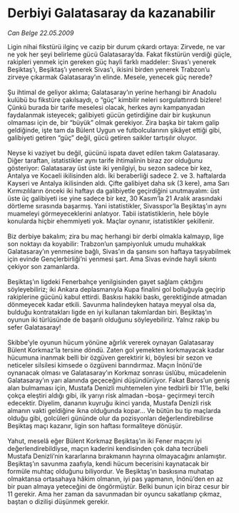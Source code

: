 # Derbiyi Galatasaray da kazanabilir

*Can Belge 22.05.2009*

<div class="taraf_structure_2col_1zq">
<div class="margen_n">



 <p>Ligin nihai fikstürü ilginç ve cazip bir durum çıkardı ortaya: Zirvede, ne var ne yok her şeyi belirleme gücü Galatasaray’da. Fakat fikstürün verdiği güçle, rakipleri yenmek için gereken güç hayli farklı maddeler: Sivas’ı yenerek Beşiktaş’ı, Beşiktaş’ı yenerek Sivas’ı, ikisini birden yenerek Trabzon’u zirveye çıkarmak Galatasaray’ın elinde. Mesele, yenecek güç nerede? <br/><br/>Şu ihtimal de geliyor aklıma; Galatasaray’ın yerine herhangi bir Anadolu kulübü bu fikstüre çakılsaydı, o “güç” kimbilir neleri sorgulattırırdı bizlere! Çünkü burada bir tarife meselesi olacak, herkes aynı kampanyadan faydalanmak isteyecek; galibiyeti gücün getirdiğine dair bir kuşkunun olmaması için de, bir “büyük” olmak gerekiyor. Zira başka bir takım galip geldiğinde, işte tam da Bülent Uygun ve futbolcularının şikâyet ettiği gibi, galibiyeti getiren “güç” değil, gücü getiren saikler tartışılır oluyor. <br/><br/>Neyse ki vaziyet bu değil, gücünü ispata davet edilen takım Galatasaray. Diğer taraftan, istatistikler aynı tarife ihtimalinin biraz zor olduğunu gösteriyor: Galatasaray üst üste iki yenilgiyi, bu sezon sadece bir kez, Antalya ve Kocaeli ikilisinden aldı. İki beraberliği sadece 2. ve 3. haftalarda Kayseri ve Antalya ikilisinden aldı. Çifte galibiyet daha sık (3 kere), ama Sarı Kırmızılıların önceki iki haftayı da galibiyetle geçirdiğini unutmayalım: üst üste üç galibiyeti ise yine sadece bir kez, 30 Kasım’la 21 Aralık arasındaki dörtleme sırasında başarmış. Yani istatistikler, Sivasspor’la Beşiktaş’ın aynı muameleyi görmeyeceklerini anlatıyor. Tabii istatistiklerin, hele böyle konularda hiçbir ehemmiyeti yok. Maçlar oynanır, istatistikler şekillenir. <br/><br/>Biz derbiye bakalım; zira bu maç herhangi bir derbi olmakla kalmayıp, lige son noktayı da koyabilir: Trabzon’un şampiyonluk umudu muhakkak Galatasaray’ın yenmesine bağlı, Sivas’ın da şansını son haftaya taşıyabilmek için evinde Gençlerbirliği’ni yenmesi şart. Ama Sivas evinde hayli sıkıntı çekiyor son zamanlarda. <br/><br/>Beşiktaş’ın ligdeki Fenerbahçe yenilgisinden gayet sağlam çıktığını söyleyebiliriz; iki Ankara deplasmanıyla Kupa finalini gol bolluğuyla geçirip rakiplerine gücünü kabul ettirdi. Baskısı hakiki baskı, gerektiğinde atmadan dönmeyecek kadar etkili. Savunma halindeyken hataya meyyal olsa da, bulduğu kontratakları ligde en iyi kullanan takımlardan biri. Beşiktaş’ın oyunun iki türlüsünde de başarılı olduğunu söyleyebiliriz. Yalnız rakip bu sefer Galatasaray! <br/><br/>Skibbe’yle oyunun hücum yönüne ağırlık vererek oynayan Galatasaray Bülent Korkmaz’la tersine döndü. Zaten gol yemekten korkmayacak kadar hücumuna inanmak belli bir özgüven gerektirir ki, böylesi bir sezon ve neticeler silsilesi kimsede o özgüveni barındırmaz. Maçın İnönü’de oynanacak olması ve Galatasaray’ın Korkmaz sonrası üslûbu, mücadelenin Galatasaray’ın yarı alanında geçeceğini düşündürüyor. Fakat Baros’un geniş alan bulmaması için, Mustafa Denizli muhtemelen yine tedbirli bir 11’le, belki çokça eleştiri aldığı gibi, ilk yarıyı risk almadan –boşa- geçirmeyi tercih edecektir. Diyelim, dananın kuyruğu ikinci yarıda, Mustafa Denizli risk almanın vakti geldiğine ikna olduğunda kopar... Ve bütün bu tip maçlarda olduğu gibi, golcüleri gününde olur da pozisyonları değerlendirebilirse Beşiktaş maçı kazanır, ligin son haftası formaliteye dönüşür. <br/><br/>Yahut, meselâ eğer Bülent Korkmaz Beşiktaş’ın iki Fener maçını iyi değerlendirebildiyse, maçın kaderini kendisinden çok daha tecrübeli Mustafa Denizli’nin kararlarına bırakmanın hayrına olmayacağını anlamıştır. Beşiktaş’ın savunma zaafıyla, kendi hücum becerisini kaynatacak bir formüle muhtaç olduğunu biliyordur. Ve Beşiktaş’ın baskısına muhatap olmaktansa ortasahaya hâkim olmanın, iyi pas yapmanın, İnönü’den en az bir puan almaya yeteceğini de öngörmüştür. Belki bunun için biraz cesur bir 11 gerekir. Ama her zaman da savunmadan bir oyuncu sakatlanıp çıkmaz, baştan o dizilişi düşünmek gerekir.</p>
<br/>
<br/>
<br/>



<br/>


<div id="taraf_not">
</div>

</div>


</div>
